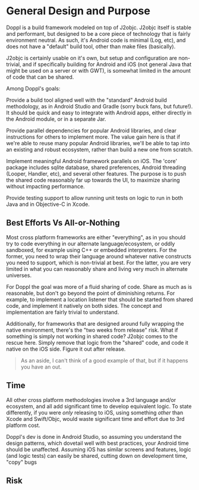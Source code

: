 # General Design and Purpose

Doppl is a build framework modeled on top of J2objc. J2objc itself is stable and performant, but designed to be a core piece of technology that is fairly environment neutral. As such, it's Android code is minimal (Log, etc), and does not have a "default" build tool, other than make files (basically).

J2objc is certainly usable on it's own, but setup and configuration are non-trivial, and if specifically building for Android and iOS (not general Java that might be used on a server or with GWT), is somewhat limited in the amount of code that can be shared.

Among Doppl's goals:

Provide a build tool aligned well with the "standard" Android build methodology, as in Android Studio and Gradle (sorry buck fans, but future!). It should be quick and easy to integrate with Android apps, either directly in the Android module, or in a separate Jar.

Provide parallel dependencies for popular Android libraries, and clear instructions for others to implement more. The value gain here is that if we're able to reuse many popular Android libraries, we'll be able to tap into an existing and robust ecosystem, rather than build a new one from scratch.

Implement meaningful Android framework parallels on iOS. The 'core' package includes sqlite database, shared preferences, Android threading (Looper, Handler, etc), and several other features. The purpose is to push the shared code reasonably far up towards the UI, to maximize sharing without impacting performance.

Provide testing support to allow running unit tests on logic to run in both Java and in Objective-C in Xcode.

## Best Efforts Vs All-or-Nothing

Most cross platform frameworks are either "everything", as in you should try to code everything in our alternate language/ecosystem, or oddly sandboxed, for example using C++ or embedded interpreters. For the former, you need to wrap their language around whatever native constructs you need to support, which is non-trivial at best. For the latter, you are very limited in what you can reasonably share and living very much in alternate universes.

For Doppl the goal was more of a fluid sharing of code. Share as much as is reasonable, but don't go beyond the point of diminishing returns. For example, to implement a location listener that should be started from shared code, and implement it natively on both sides. The concept and implementation are fairly trivial to understand.

Additionally, for frameworks that are designed around fully wrapping the native environment, there's the "two weeks from release" risk. What if something is simply not working in shared code? J2objc comes to the rescue here. Simply remove that logic from the "shared" code, and code it native on the iOS side. Figure it out after release.

> As an aside, I can't think of a good example of that, but if it happens you have an out.

## Time

All other cross platform methodologies involve a 3rd language and/or ecosystem, and all add significant time to develop equivalent logic. To state differently, if you were *only* releasing to iOS, using something *other* than Xcode and Swift/Objc, would waste significant time and effort due to 3rd platform cost.

Doppl's dev is done in Android Studio, so assuming you understand the design patterns, which dovetail well with best practices, your Android time should be unaffected. Assuming iOS has similar screens and features, logic (and logic tests) can easily be shared, cutting down on development time, "copy" bugs

## Risk

